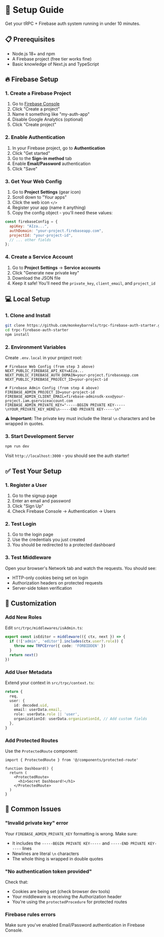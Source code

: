 # 🚀 Setup Guide

Get your tRPC + Firebase auth system running in under 10 minutes.

## 📋 Prerequisites

- Node.js 18+ and npm
- A Firebase project (free tier works fine)
- Basic knowledge of Next.js and TypeScript

## 🔥 Firebase Setup

### 1. Create a Firebase Project

1. Go to [Firebase Console](https://console.firebase.google.com)
2. Click "Create a project"
3. Name it something like "my-auth-app"
4. Disable Google Analytics (optional)
5. Click "Create project"

### 2. Enable Authentication

1. In your Firebase project, go to **Authentication**
2. Click "Get started"
3. Go to the **Sign-in method** tab
4. Enable **Email/Password** authentication
5. Click "Save"

### 3. Get Your Web Config

1. Go to **Project Settings** (gear icon)
2. Scroll down to "Your apps"
3. Click the web icon `</>`
4. Register your app (name it anything)
5. Copy the config object - you'll need these values:

```javascript
const firebaseConfig = {
  apiKey: "AIza...",
  authDomain: "your-project.firebaseapp.com",
  projectId: "your-project-id",
  // ... other fields
};
```

### 4. Create a Service Account

1. Go to **Project Settings** → **Service accounts**
2. Click "Generate new private key"
3. Download the JSON file
4. Keep it safe! You'll need the `private_key`, `client_email`, and `project_id`

## 💻 Local Setup

### 1. Clone and Install

```bash
git clone https://github.com/monkeybarrels/trpc-firebase-auth-starter.git
cd trpc-firebase-auth-starter
npm install
```

### 2. Environment Variables

Create `.env.local` in your project root:

```env
# Firebase Web Config (from step 3 above)
NEXT_PUBLIC_FIREBASE_API_KEY=AIza...
NEXT_PUBLIC_FIREBASE_AUTH_DOMAIN=your-project.firebaseapp.com
NEXT_PUBLIC_FIREBASE_PROJECT_ID=your-project-id

# Firebase Admin Config (from step 4 above)
FIREBASE_ADMIN_PROJECT_ID=your-project-id
FIREBASE_ADMIN_CLIENT_EMAIL=firebase-adminsdk-xxx@your-project.iam.gserviceaccount.com
FIREBASE_ADMIN_PRIVATE_KEY="-----BEGIN PRIVATE KEY-----\nYOUR_PRIVATE_KEY_HERE\n-----END PRIVATE KEY-----\n"
```

⚠️ **Important:** The private key must include the literal `\n` characters and be wrapped in quotes.

### 3. Start Development Server

```bash
npm run dev
```

Visit `http://localhost:3000` - you should see the auth starter!

## ✅ Test Your Setup

### 1. Register a User

1. Go to the signup page
2. Enter an email and password
3. Click "Sign Up"
4. Check Firebase Console → Authentication → Users

### 2. Test Login

1. Go to the login page
2. Use the credentials you just created
3. You should be redirected to a protected dashboard

### 3. Test Middleware

Open your browser's Network tab and watch the requests. You should see:
- HTTP-only cookies being set on login
- Authorization headers on protected requests
- Server-side token verification

## 🔧 Customization

### Add New Roles

Edit `src/trpc/middlewares/isAdmin.ts`:

```typescript
export const isEditor = middleware(({ ctx, next }) => {
  if (!['admin', 'editor'].includes(ctx.user?.role)) {
    throw new TRPCError({ code: 'FORBIDDEN' })
  }
  return next()
})
```

### Add User Metadata

Extend your context in `src/trpc/context.ts`:

```typescript
return {
  req,
  user: {
    id: decoded.uid,
    email: userData.email,
    role: userData.role || 'user',
    organizationId: userData.organizationId, // Add custom fields
  },
}
```

### Add Protected Routes

Use the `ProtectedRoute` component:

```tsx
import { ProtectedRoute } from '@/components/protected-route'

function Dashboard() {
  return (
    <ProtectedRoute>
      <h1>Secret Dashboard!</h1>
    </ProtectedRoute>
  )
}
```

## 🚨 Common Issues

### "Invalid private key" error

Your `FIREBASE_ADMIN_PRIVATE_KEY` formatting is wrong. Make sure:
- It includes the `-----BEGIN PRIVATE KEY-----` and `-----END PRIVATE KEY-----` lines
- Newlines are literal `\n` characters
- The whole thing is wrapped in double quotes

### "No authentication token provided"

Check that:
- Cookies are being set (check browser dev tools)
- Your middleware is receiving the Authorization header
- You're using the `protectedProcedure` for protected routes

### Firebase rules errors

Make sure you've enabled Email/Password authentication in Firebase Console.